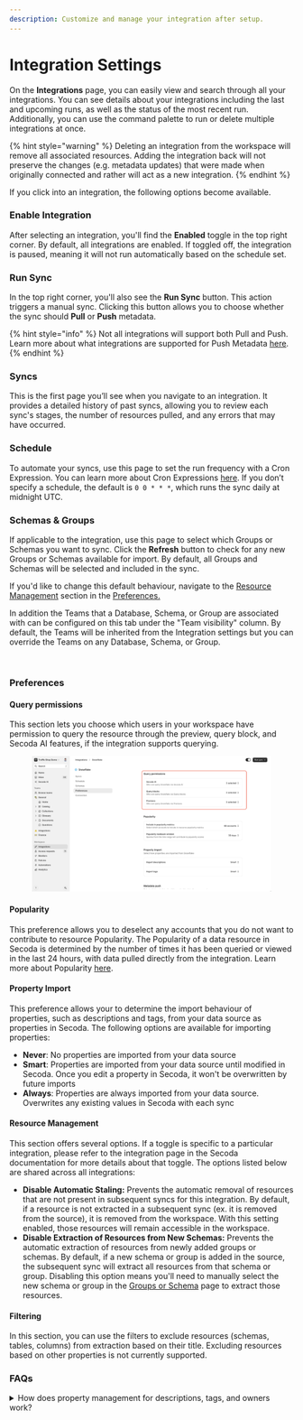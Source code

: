 ```yaml
---
description: Customize and manage your integration after setup.
---
```


# Integration Settings

On the **Integrations** page, you can easily view and search through all your integrations. You can see details about your integrations including the last and upcoming runs, as well as the status of the most recent run. Additionally, you can use the command palette to run or delete multiple integrations at once.

{% hint style="warning" %}
Deleting an integration from the workspace will remove all associated resources. Adding the integration back will not preserve the changes (e.g. metadata updates) that were made when originally connected and rather will act as a new integration.
{% endhint %}

If you click into an integration, the following options become available.

### Enable Integration

After selecting an integration, you'll find the **Enabled** toggle in the top right corner. By default, all integrations are enabled. If toggled off, the integration is paused, meaning it will not run automatically based on the schedule set.

### Run Sync

In the top right corner, you'll also see the **Run Sync** button. This action triggers a manual sync. Clicking this button allows you to choose whether the sync should **Pull** or **Push** metadata.

{% hint style="info" %}
Not all integrations will support both Pull and Push. Learn more about what integrations are supported for Push Metadata [here](push-metadata-to-source.md).
{% endhint %}

### Syncs

This is the first page you’ll see when you navigate to an integration. It provides a detailed history of past syncs, allowing you to review each sync's stages, the number of resources pulled, and any errors that may have occurred.

### Schedule

To automate your syncs, use this page to set the run frequency with a Cron Expression. You can learn more about Cron Expressions [here](https://crontab.guru/). If you don’t specify a schedule, the default is `0 0 * * *`, which runs the sync daily at midnight UTC.

### Schemas & Groups

If applicable to the integration, use this page to select which Groups or Schemas you want to sync. Click the **Refresh** button to check for any new Groups or Schemas available for import. By default, all Groups and Schemas will be selected and included in the sync.

If you'd like to change this default behaviour, navigate to the [Resource Management](integration-settings.md#resource-management) section in the [Preferences.](integration-settings.md#preferences)

In addition the Teams that a Database, Schema, or Group are associated with can be configured on this tab under the "Team visibility" column. By default, the Teams will be inherited from the Integration settings but you can override the Teams on any Database, Schema, or Group.

<figure><img src="https://secoda-public-media-assets.s3.amazonaws.com/fccf81f7-f9b1-443f-9e3a-41301152545b.png" alt=""><figcaption></figcaption></figure>

### Preferences

#### Query permissions

This section lets you choose which users in your workspace have permission to query the resource through the preview, query block, and Secoda AI features, if the integration supports querying.

<figure><img src="../.gitbook/assets/image (4).png" alt=""><figcaption></figcaption></figure>

#### Popularity

This preference allows you to deselect any accounts that you do not want to contribute to resource Popularity. The Popularity of a data resource in Secoda is determined by the number of times it has been queried or viewed in the last 24 hours, with data pulled directly from the integration. Learn more about Popularity [here](../features/popularity.md).

#### Property Import

This preference allows your to determine the import behaviour of properties, such as descriptions and tags, from your data source as properties in Secoda. The following options are available for importing properties:

* **Never**: No properties are imported from your data source
* **Smart**: Properties are imported from your data source until modified in Secoda. Once you edit a property in Secoda, it won't be overwritten by future imports
* **Always**: Properties are always imported from your data source. Overwrites any existing values in Secoda with each sync

#### Resource Management

This section offers several options. If a toggle is specific to a particular integration, please refer to the integration page in the Secoda documentation for more details about that toggle. The options listed below are shared across all integrations:

* **Disable Automatic Staling:** Prevents the automatic removal of resources that are not present in subsequent syncs for this integration. By default, if a resource is not extracted in a subsequent sync (ex. it is removed from the source), it is removed from the workspace. With this setting enabled, those resources will remain accessible in the workspace.
* **Disable Extraction of Resources from New Schemas:** Prevents the automatic extraction of resources from newly added groups or schemas. By default, if a new schema or group is added in the source, the subsequent sync will extract all resources from that schema or group. Disabling this option means you'll need to manually select the new schema or group in the [Groups or Schema](integration-settings.md#groups-or-schemas) page to extract those resources.

#### Filtering

In this section, you can use the filters to exclude resources (schemas, tables, columns) from extraction based on their title. Excluding resources based on other properties is not currently supported.

### FAQs

<details>

<summary>How does property management for descriptions, tags, and owners work?</summary>

Secoda uses change tracking to determine the source of truth for properties like descriptions, owners, and tags.

The source property is used when:

* Property is empty in Secoda
* Property hasn't been modified by users in Secoda
* Source provides new data

User modifications are preserved in Secoda when:

* Users have manually edited the property in Secoda

Additional cases:

* First sync: Source data populates all empty properties
* Empty source values: Don't overwrite existing Secoda data
* Compliance integrations (e.g., Cyera, and Dataplex): Tags are appended rather than replaced

The system prioritizes preserving user curation while allowing source systems to populate and update unmodified properties.

</details>
